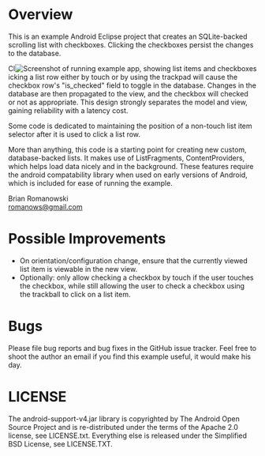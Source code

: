# Overview
This is an example Android Eclipse project that creates an SQLite-backed scrolling list with checkboxes.
Clicking the checkboxes persist the changes to the database. 

<img style="float:right;" src="http://github.com/romanows/SQLiteChecklist/raw/master/screenshot.png" alt="Screenshot of running example app, showing list items and checkboxes" />

Clicking a list row either by touch or by using the trackpad will cause the checkbox row's "is_checked" field to toggle in the database.
Changes in the database are then propagated to the view, and the checkbox will checked or not as appropriate.
This design strongly separates the model and view, gaining reliability with a latency cost.

Some code is dedicated to maintaining the position of a non-touch list item selector after it is used to click a list row.

More than anything, this code is a starting point for creating new custom, database-backed lists.
It makes use of ListFragments, ContentProviders, which helps load data nicely and in the background.
These features require the android compatability library when used on early versions of Android, which is included for ease of running the example.


Brian Romanowski   
romanows@gmail.com   


# Possible Improvements
<ul>
  <li>On orientation/configuration change, ensure that the currently viewed list item is viewable in the new view.</li>
  <li>Optionally: only allow checking a checkbox by touch if the user touches the checkbox, while still allowing the user to check a checkbox using the trackball to click on a list item.</li>
</ul>


# Bugs
Please file bug reports and bug fixes in the GitHub issue tracker.
Feel free to shoot the author an email if you find this example useful, it would make his day.


# LICENSE
The android-support-v4.jar library is copyrighted by The Android Open Source Project and is re-distributed under the terms of the Apache 2.0 license, see LICENSE.txt.
Everything else is released under the Simplified BSD License, see LICENSE.TXT.   
